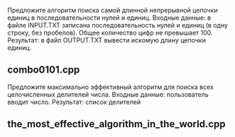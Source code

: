 Предложите алгоритм поиска самой длинной непрерывной цепочки единиц в последовательности нулей и единиц.
Входные данные: в файле INPUT.TXT записана последовательность нулей и единиц (в одну строку, без пробелов). 
Общее количество цифр не превышает 100. Результат: в файл OUTPUT.TXT вывести искомую длину цепочки единиц.

combo0101.cpp
-------------------------------------------------------------------------------------------------------------
Предложите максимально эффективный алгоритм для поиска всех целочисленных делителей числа.
Входные данные: пользователь вводит число. Результат: список делителей

the_most_effective_algorithm_in_the_world.cpp
-------------------------------------------------------------------------------------------------------------
